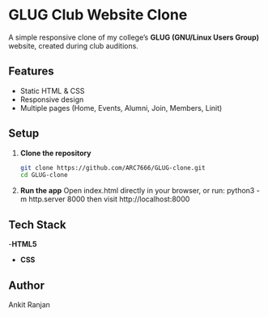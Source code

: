 # GLUG Club Website Clone

A simple responsive clone of my college’s **GLUG (GNU/Linux Users Group)** website, created during club auditions.

## Features
- Static HTML & CSS  
- Responsive design  
- Multiple pages (Home, Events, Alumni, Join, Members, Linit)  

## Setup

1. **Clone the repository**
      ```bash
      git clone https://github.com/ARC7666/GLUG-clone.git
      cd GLUG-clone
2.  **Run the app**
       Open index.html directly in your browser, or run:
          python3 -m http.server 8000
       then visit http://localhost:8000

## Tech Stack
-**HTML5**
- **CSS**

## Author
Ankit Ranjan


